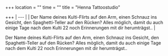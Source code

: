 +++
location = ""
time = ""
title = "Henna Tattoostudio"

+++
| --- |
| Der Name deines Kulti-Flirts auf den Arm, einen Schnauz ins Gesicht, den Spaghetti-Teller auf den Rücken? Alles möglich, damit du auch einige Tage nach dem Kulti 22 noch Erinnerungen mit dir herumträgst.. |

Der Name deines Kulti-Flirts auf den Arm, einen Schnauz ins Gesicht, den Spaghetti-Teller auf den Rücken? Alles möglich, damit du auch einige Tage nach dem Kulti 22 noch Erinnerungen mit dir herumträgst..